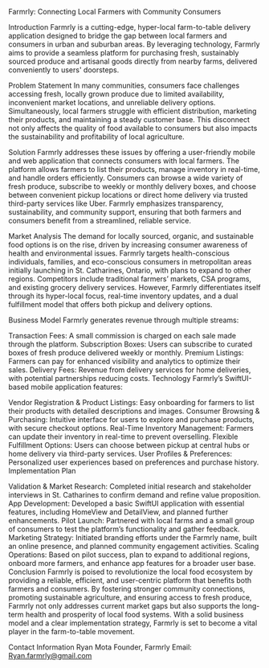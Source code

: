 Farmrly: Connecting Local Farmers with Community Consumers

Introduction Farmrly is a cutting-edge, hyper-local farm-to-table delivery application designed to bridge the gap between local farmers and consumers in urban and suburban areas. By leveraging technology, Farmrly aims to provide a seamless platform for purchasing fresh, sustainably sourced produce and artisanal goods directly from nearby farms, delivered conveniently to users' doorsteps.

Problem Statement In many communities, consumers face challenges accessing fresh, locally grown produce due to limited availability, inconvenient market locations, and unreliable delivery options. Simultaneously, local farmers struggle with efficient distribution, marketing their products, and maintaining a steady customer base. This disconnect not only affects the quality of food available to consumers but also impacts the sustainability and profitability of local agriculture.

Solution Farmrly addresses these issues by offering a user-friendly mobile and web application that connects consumers with local farmers. The platform allows farmers to list their products, manage inventory in real-time, and handle orders efficiently. Consumers can browse a wide variety of fresh produce, subscribe to weekly or monthly delivery boxes, and choose between convenient pickup locations or direct home delivery via trusted third-party services like Uber. Farmrly emphasizes transparency, sustainability, and community support, ensuring that both farmers and consumers benefit from a streamlined, reliable service.

Market Analysis The demand for locally sourced, organic, and sustainable food options is on the rise, driven by increasing consumer awareness of health and environmental issues. Farmrly targets health-conscious individuals, families, and eco-conscious consumers in metropolitan areas initially launching in St. Catharines, Ontario, with plans to expand to other regions. Competitors include traditional farmers’ markets, CSA programs, and existing grocery delivery services. However, Farmrly differentiates itself through its hyper-local focus, real-time inventory updates, and a dual fulfillment model that offers both pickup and delivery options.

Business Model Farmrly generates revenue through multiple streams:

Transaction Fees: A small commission is charged on each sale made through the platform.
Subscription Boxes: Users can subscribe to curated boxes of fresh produce delivered weekly or monthly.
Premium Listings: Farmers can pay for enhanced visibility and analytics to optimize their sales.
Delivery Fees: Revenue from delivery services for home deliveries, with potential partnerships reducing costs.
Technology Farmrly’s SwiftUI-based mobile application features:

Vendor Registration & Product Listings: Easy onboarding for farmers to list their products with detailed descriptions and images.
Consumer Browsing & Purchasing: Intuitive interface for users to explore and purchase products, with secure checkout options.
Real-Time Inventory Management: Farmers can update their inventory in real-time to prevent overselling.
Flexible Fulfillment Options: Users can choose between pickup at central hubs or home delivery via third-party services.
User Profiles & Preferences: Personalized user experiences based on preferences and purchase history.
Implementation Plan

Validation & Market Research: Completed initial research and stakeholder interviews in St. Catharines to confirm demand and refine value proposition.
App Development: Developed a basic SwiftUI application with essential features, including HomeView and DetailView, and planned further enhancements.
Pilot Launch: Partnered with local farms and a small group of consumers to test the platform’s functionality and gather feedback.
Marketing Strategy: Initiated branding efforts under the Farmrly name, built an online presence, and planned community engagement activities.
Scaling Operations: Based on pilot success, plan to expand to additional regions, onboard more farmers, and enhance app features for a broader user base.
Conclusion Farmrly is poised to revolutionize the local food ecosystem by providing a reliable, efficient, and user-centric platform that benefits both farmers and consumers. By fostering stronger community connections, promoting sustainable agriculture, and ensuring access to fresh produce, Farmrly not only addresses current market gaps but also supports the long-term health and prosperity of local food systems. With a solid business model and a clear implementation strategy, Farmrly is set to become a vital player in the farm-to-table movement.

Contact Information Ryan Mota
Founder, Farmrly
Email: Ryan.farmrly@gmail.com
